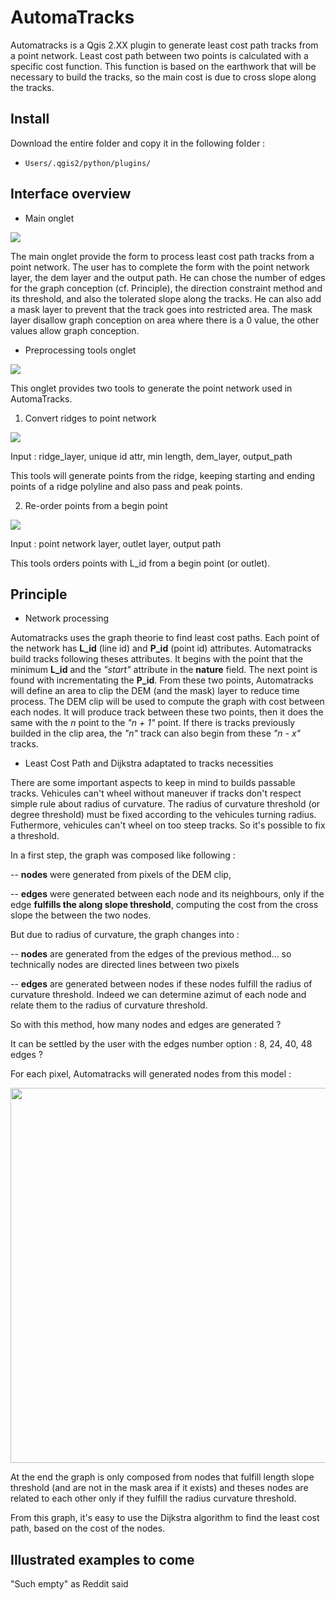 # AutomaTracks
Automatracks is a Qgis 2.XX plugin to generate least cost path tracks from a point network. Least cost path between two points is calculated with a specific cost function. This function is based on the earthwork that will be necessary to build the tracks, so the main cost is due to cross slope along the tracks.

## Install
Download the entire folder and copy it in the following folder :
  - `Users/.qgis2/python/plugins/`
 
## Interface overview

- Main onglet

<img src="http://open.geoexmachina.fr/img/article/Automatracks_dock.png"></img>

The main onglet provide the form to process least cost path tracks from a point network. The user has to complete the form with the point network layer, the dem layer and the output path. He can chose the number of edges for the graph conception (cf. Principle), the direction constraint method and its threshold, and also the tolerated slope along the tracks. He can also add a mask layer to prevent that the track goes into restricted area. The mask layer disallow graph conception on area where there is a 0 value, the other values allow graph conception.

- Preprocessing tools onglet

<img src="http://open.geoexmachina.fr/img/article/Automatracks_dock2.png"></img>

This onglet provides two tools to generate the point network used in AutomaTracks.

1. Convert ridges to point network

<img src="http://open.geoexmachina.fr/img/article/Automatracks_dock_script.png"></img>

Input : ridge_layer, unique id attr, min length, dem_layer, output_path

This tools will generate points from the ridge, keeping starting and ending points of a ridge polyline and also pass and peak points.

2. Re-order points from a begin point

<img src="http://open.geoexmachina.fr/img/article/Automatracks_dock_script2.png"></img>

Input : point network layer, outlet layer, output path

This tools orders points with L_id from a begin point (or outlet).


## Principle
- Network processing

Automatracks uses the graph theorie to find least cost paths. Each point of the network has **L_id** (line id) and **P_id** (point id) attributes. Automatracks build tracks following theses attributes. It begins with the point that the minimum **L_id** and the *"start"* attribute in the **nature** field. The next point is found with incrementating the **P_id**. From these two points, Automatracks will define an area to clip the DEM (and the mask) layer to reduce time process. The DEM clip will be used to compute the graph with cost between each nodes. It will produce track between these two points, then it does the same with the *n* point to the *"n + 1"* point. If there is tracks previously builded in the clip area, the *"n"* track can also begin from these *"n - x"* tracks.

- Least Cost Path and Dijkstra adaptated to tracks necessities

There are some important aspects to keep in mind to builds passable tracks. Vehicules can't wheel without maneuver if tracks don't respect simple rule about radius of curvature. The radius of curvature threshold (or degree threshold) must be fixed according to the vehicules turning radius. Futhermore, vehicules can't wheel on too steep tracks. So it's possible to fix a threshold.

In a first step, the graph was composed like following :

-- **nodes** were generated from pixels of the DEM clip,

-- **edges** were generated between each node and its neighbours, only if the edge **fulfills the along slope threshold**, computing the cost from the cross slope the between the two nodes.


But due to radius of curvature, the graph changes into :

-- **nodes** are generated from the edges of the previous method... so technically nodes are directed lines between two pixels

-- **edges** are generated between nodes if these nodes fulfill the radius of curvature threshold. Indeed we can determine azimut of each node and relate them to the radius of curvature threshold.


So with this method, how many nodes and edges are generated ?

It can be settled by the user with the edges number option : 8, 24, 40, 48 edges ?


For each pixel, Automatracks will generated nodes from this model :

<img src="http://open.geoexmachina.fr/img/article/liaison_pixel.png" width=600></img>

At the end the graph is only composed from nodes that fulfill length slope threshold (and are not in the mask area if it exists) and theses nodes are related to each other only if they fulfill the radius curvature threshold.

From this graph, it's easy to use the Dijkstra algorithm to find the least cost path, based on the cost of the nodes.


## Illustrated examples to come

"Such empty" as Reddit said

